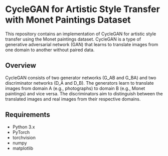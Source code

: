 # CycleGAN for Artistic Style Transfer with Monet Paintings Dataset

This repository contains an implementation of CycleGAN for artistic style transfer using the Monet paintings dataset. CycleGAN is a type of generative adversarial network (GAN) that learns to translate images from one domain to another without paired data.

## Overview

CycleGAN consists of two generator networks (G_AB and G_BA) and two discriminator networks (D_A and D_B). The generators learn to translate images from domain A (e.g., photographs) to domain B (e.g., Monet paintings) and vice versa. The discriminators aim to distinguish between the translated images and real images from their respective domains.

## Requirements

- Python 3.x
- PyTorch
- torchvision
- numpy
- matplotlib
